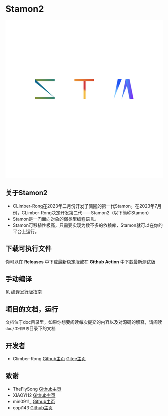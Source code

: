 # Stamon2

![stamon logo](logo/logo.svg)

## 关于Stamon2

* CLimber-Rong在2023年二月份开发了简陋的第一代Stamon。在2023年7月份，CLimber-Rong决定开发第二代——Stamon2（以下简称Stamon）
* Stamon是一门面向对象的弱类型编程语言。
* Stamon可移植性极高，只需要实现为数不多的依赖库，Stamon就可以在你的平台上运行。

## 下载可执行文件

你可以在 **Releases** 中下载最新稳定版或在 **Github Action** 中下载最新测试版

## 手动编译

见 [编译发行版指南](doc/编译发行版指南.md)

## 项目的文档，运行

文档位于doc目录里，如果你想要阅读每次提交的内容以及对源码的解释，请阅读``doc/工作日志``目录下的文档

## 开发者

* Climber-Rong [Github主页](https://github.com/CLimber-Rong) [Gitee主页](https://gitee.com/QuXiangrong)

## 致谢

* TheFlySong [Github主页](https://github.com/TheFlySong)
* XIAOYI12 [Github主页](https://github.com/XIAOYI1212)
* min0911_ [Github主页](https://github.com/min0911Y)
* copi143 [Github主页](https://github.com/copi143)
